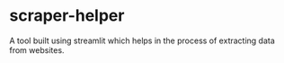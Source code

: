 # scraper-helper
A tool built using streamlit which helps in the process of extracting data from websites.

